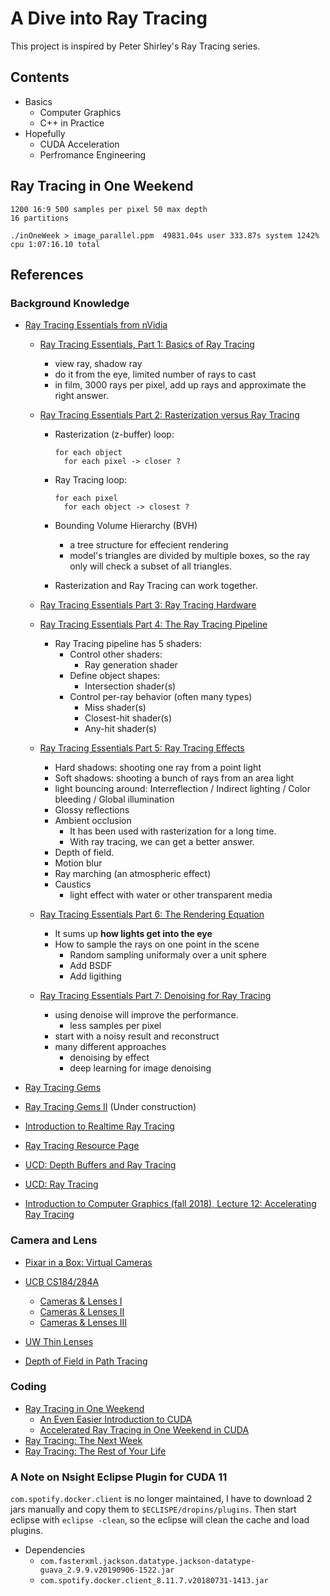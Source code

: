 # A Dive into Ray Tracing

This project is inspired by Peter Shirley's Ray Tracing series.

## Contents
- Basics
  - Computer Graphics
  - C++ in Practice
- Hopefully
  - CUDA Acceleration
  - Perfromance Engineering

## Ray Tracing in One Weekend

```
1200 16:9 500 samples per pixel 50 max depth 
16 partitions

./inOneWeek > image_parallel.ppm  49831.04s user 333.87s system 1242% cpu 1:07:16.10 total
```

## References


### Background Knowledge

- [Ray Tracing Essentials from nVidia](https://www.youtube.com/playlist?list=PL5B692fm6--sgm8Uiava0IIvUojjFOCSR)
  - [Ray Tracing Essentials, Part 1: Basics of Ray Tracing](https://www.youtube.com/watch?v=gBPNO6ruevk)
    - view ray, shadow ray
    - do it from the eye, limited number of rays to cast
    - in film, 3000 rays per pixel, add up rays and approximate the right answer.
  - [Ray Tracing Essentials Part 2: Rasterization versus Ray Tracing](https://www.youtube.com/watch?v=ynCxnR1i0QY&list=PL5B692fm6--sgm8Uiava0IIvUojjFOCSR&index=2)
    - Rasterization (z-buffer) loop:
      ```
      for each object
        for each pixel -> closer ?
      ```
    - Ray Tracing loop:
      ```
      for each pixel
        for each object -> closest ?
      ```
    
    - Bounding Volume Hierarchy (BVH)
      - a tree structure for effecient rendering
      - model's triangles are divided by multiple boxes, so the ray only will check a subset of all triangles.

    - Rasterization and Ray Tracing can work together.
  -  [Ray Tracing Essentials Part 3: Ray Tracing Hardware](https://www.youtube.com/watch?v=EoQfX1q-VNE&list=PL5B692fm6--sgm8Uiava0IIvUojjFOCSR&index=3)

  - [Ray Tracing Essentials Part 4: The Ray Tracing Pipeline](https://www.youtube.com/watch?v=LoKUmbvbcRY&list=PL5B692fm6--sgm8Uiava0IIvUojjFOCSR&index=4)
    - Ray Tracing pipeline has 5 shaders:
      - Control other shaders:
        - Ray generation shader
      - Define object shapes:
        - Intersection shader(s)
      - Control per-ray behavior (often many types)
        - Miss shader(s)
        - Closest-hit shader(s)
        - Any-hit shader(s)
  - [Ray Tracing Essentials Part 5: Ray Tracing Effects](https://www.youtube.com/watch?v=Rk5nD8tt_W4&list=PL5B692fm6--sgm8Uiava0IIvUojjFOCSR&index=5)
    - Hard shadows: shooting one ray from a point light
    - Soft shadows: shooting a bunch of rays from an area light
    - light bouncing around: Interreflection / Indirect lighting / Color bleeding / Global illumination
    - Glossy reflections
    - Ambient occlusion
      - It has been used with rasterization for a long time.
      - With ray tracing, we can get a better answer.
    - Depth of field.
    - Motion blur
    - Ray marching (an atmospheric effect)
    - Caustics
      - light effect with water or other transparent media

  - [Ray Tracing Essentials Part 6: The Rendering Equation](https://www.youtube.com/watch?v=AODo_RjJoUA&list=PL5B692fm6--sgm8Uiava0IIvUojjFOCSR&index=6)
    - It sums up **how lights get into the eye**
    - How to sample the rays on one point in the scene
      - Random sampling uniformaly over a unit sphere
      - Add BSDF
      - Add ligithing

  - [Ray Tracing Essentials Part 7: Denoising for Ray Tracing](https://www.youtube.com/watch?v=6O2B9BZiZjQ&list=PL5B692fm6--sgm8Uiava0IIvUojjFOCSR&index=7)
    - using denoise will improve the performance.
      - less samples per pixel
    - start with a noisy result and reconstruct
    - many different approaches
      - denoising by effect
      - deep learning for image denoising

- [Ray Tracing Gems](http://www.realtimerendering.com/raytracinggems/)

- [Ray Tracing Gems II](http://www.realtimerendering.com/raytracinggems/rtg2/index.html) (Under construction)

- [Introduction to Realtime Ray Tracing](http://rtintro.realtimerendering.com/)

- [Ray Tracing Resource Page](http://www.realtimerendering.com/raytracing.html)

- [UCD: Depth Buffers and Ray Tracing](https://www.youtube.com/watch?v=Xks1v4GNUiY)
- [UCD: Ray Tracing](https://www.youtube.com/watch?v=Ahp6LDQnK4Y)

- [Introduction to Computer Graphics (fall 2018), Lecture 12: Accelerating Ray Tracing](https://www.youtube.com/watch?v=FbLCMy-M2ls)


### Camera and Lens

- [Pixar in a Box: Virtual Cameras](https://www.khanacademy.org/computing/pixar/virtual-cameras)

- [UCB CS184/284A](https://cs184.eecs.berkeley.edu/uploads/lectures/)
  - [Cameras & Lenses I](https://cs184.eecs.berkeley.edu/uploads/lectures/20_cameras-1/20_cameras-1_slides.pdf)
  - [Cameras & Lenses II](https://cs184.eecs.berkeley.edu/uploads/lectures/21_camera-2/21_camera-2_slides.pdf)
  - [Cameras & Lenses III](https://cs184.eecs.berkeley.edu/uploads/lectures/22_camera-3/22_camera-3_slides.pdf)
- [UW Thin Lenses](https://www.google.com/url?sa=t&rct=j&q=&esrc=s&source=web&cd=&ved=2ahUKEwi5yvnE1-ntAhUBqlkKHfOPDcUQFjANegQIMBAC&url=https%3A%2F%2Fcanvas.uw.edu%2Ffiles%2F44759652%2Fdownload%3Fdownload_frd%3D1&usg=AOvVaw38WeHxWsNTNzU474RkSlGU)

- [Depth of Field in Path Tracing](https://medium.com/@elope139/depth-of-field-in-path-tracing-e61180417027)

### Coding

- [Ray Tracing in One Weekend](https://raytracing.github.io/books/RayTracingInOneWeekend.html)
  - [An Even Easier Introduction to CUDA](https://developer.nvidia.com/blog/even-easier-introduction-cuda/)
  - [Accelerated Ray Tracing in One Weekend in CUDA](https://developer.nvidia.com/blog/accelerated-ray-tracing-cuda/)
- [Ray Tracing: The Next Week](https://raytracing.github.io/books/RayTracingTheNextWeek.html) 
- [Ray Tracing: The Rest of Your Life](https://raytracing.github.io/books/RayTracingTheRestOfYourLife.html)

### A Note on Nsight Eclipse Plugin for CUDA 11

`com.spotify.docker.client` is no longer maintained, I have to download 2 jars manually and copy them to `$ECLISPE/dropins/plugins`. 
Then start eclipse with `eclipse -clean`, so the eclipse will clean the cache and load plugins.

- Dependencies
  - `com.fasterxml.jackson.datatype.jackson-datatype-guava_2.9.9.v20190906-1522.jar`
  - `com.spotify.docker.client_8.11.7.v20180731-1413.jar`
